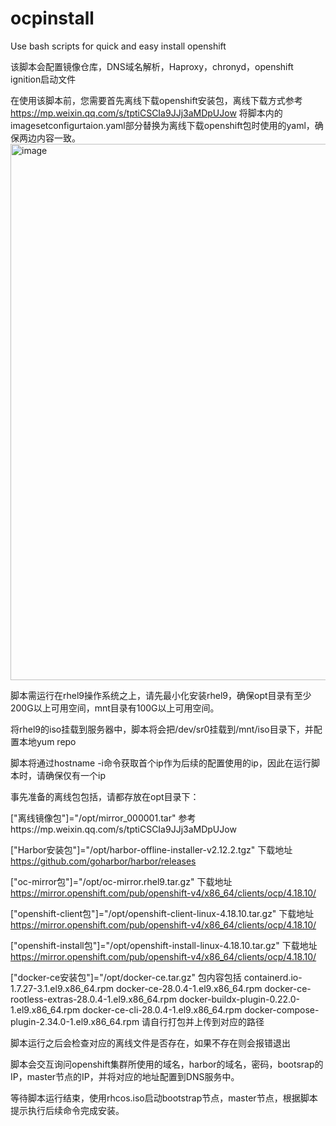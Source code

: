 # ocpinstall
Use bash scripts for quick and easy install openshift

该脚本会配置镜像仓库，DNS域名解析，Haproxy，chronyd，openshift ignition启动文件

在使用该脚本前，您需要首先离线下载openshift安装包，离线下载方式参考
https://mp.weixin.qq.com/s/tptiCSCIa9JJj3aMDpUJow
将脚本内的imagesetconfigurtaion.yaml部分替换为离线下载openshift包时使用的yaml，确保两边内容一致。
<img width="858" alt="image" src="https://github.com/user-attachments/assets/9f2faaa9-bb0c-42b2-8856-1a93c036b871" />

脚本需运行在rhel9操作系统之上，请先最小化安装rhel9，确保opt目录有至少200G以上可用空间，mnt目录有100G以上可用空间。

将rhel9的iso挂载到服务器中，脚本将会把/dev/sr0挂载到/mnt/iso目录下，并配置本地yum repo

脚本将通过hostname -i命令获取首个ip作为后续的配置使用的ip，因此在运行脚本时，请确保仅有一个ip

事先准备的离线包包括，请都存放在opt目录下：
  
  ["离线镜像包"]="/opt/mirror_000001.tar" 参考https://mp.weixin.qq.com/s/tptiCSCIa9JJj3aMDpUJow
  
  ["Harbor安装包"]="/opt/harbor-offline-installer-v2.12.2.tgz" 下载地址 https://github.com/goharbor/harbor/releases
  
  ["oc-mirror包"]="/opt/oc-mirror.rhel9.tar.gz" 下载地址 https://mirror.openshift.com/pub/openshift-v4/x86_64/clients/ocp/4.18.10/
  
  ["openshift-client包"]="/opt/openshift-client-linux-4.18.10.tar.gz"  下载地址 https://mirror.openshift.com/pub/openshift-v4/x86_64/clients/ocp/4.18.10/
  
  ["openshift-install包"]="/opt/openshift-install-linux-4.18.10.tar.gz" 下载地址 https://mirror.openshift.com/pub/openshift-v4/x86_64/clients/ocp/4.18.10/
  
  ["docker-ce安装包"]="/opt/docker-ce.tar.gz"  包内容包括 containerd.io-1.7.27-3.1.el9.x86_64.rpm docker-ce-28.0.4-1.el9.x86_64.rpm docker-ce-rootless-extras-28.0.4-1.el9.x86_64.rpm docker-buildx-plugin-0.22.0-1.el9.x86_64.rpm docker-ce-cli-28.0.4-1.el9.x86_64.rpm docker-compose-plugin-2.34.0-1.el9.x86_64.rpm 请自行打包并上传到对应的路径

脚本运行之后会检查对应的离线文件是否存在，如果不存在则会报错退出

脚本会交互询问openshift集群所使用的域名，harbor的域名，密码，bootsrap的IP，master节点的IP，并将对应的地址配置到DNS服务中。

等待脚本运行结束，使用rhcos.iso启动bootstrap节点，master节点，根据脚本提示执行后续命令完成安装。
